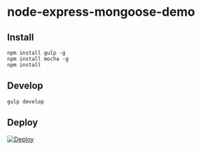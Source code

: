 # node-express-mongoose-demo

## Install

```
npm install gulp -g
npm install mocha -g
npm install
```

## Develop

```
gulp develop
```

## Deploy
[![Deploy](https://www.herokucdn.com/deploy/button.svg)](https://heroku.com/deploy)